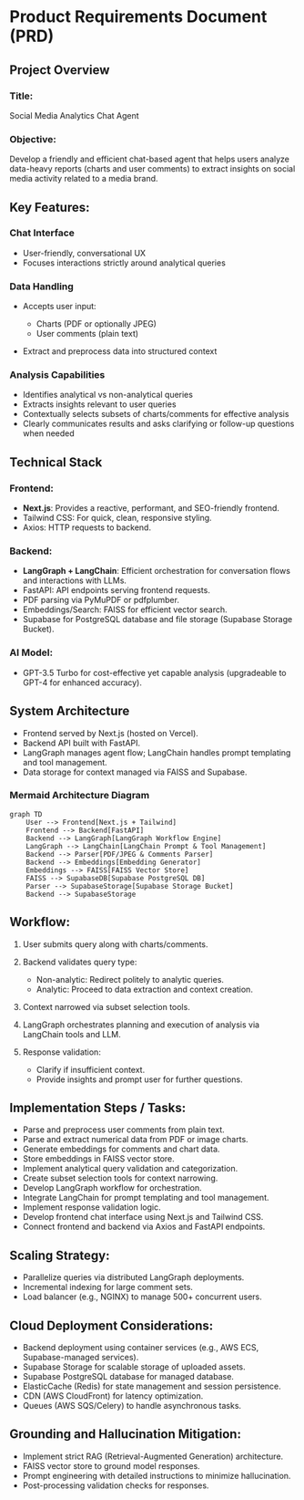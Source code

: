 # Product Requirements Document (PRD)

## Project Overview

### Title:

Social Media Analytics Chat Agent

### Objective:

Develop a friendly and efficient chat-based agent that helps users analyze data-heavy reports (charts and user comments) to extract insights on social media activity related to a media brand.

## Key Features:

### Chat Interface

* User-friendly, conversational UX
* Focuses interactions strictly around analytical queries

### Data Handling

* Accepts user input:

  * Charts (PDF or optionally JPEG)
  * User comments (plain text)
* Extract and preprocess data into structured context

### Analysis Capabilities

* Identifies analytical vs non-analytical queries
* Extracts insights relevant to user queries
* Contextually selects subsets of charts/comments for effective analysis
* Clearly communicates results and asks clarifying or follow-up questions when needed

## Technical Stack

### Frontend:

* **Next.js**: Provides a reactive, performant, and SEO-friendly frontend.
* Tailwind CSS: For quick, clean, responsive styling.
* Axios: HTTP requests to backend.

### Backend:

* **LangGraph + LangChain**: Efficient orchestration for conversation flows and interactions with LLMs.
* FastAPI: API endpoints serving frontend requests.
* PDF parsing via PyMuPDF or pdfplumber.
* Embeddings/Search: FAISS for efficient vector search.
* Supabase for PostgreSQL database and file storage (Supabase Storage Bucket).

### AI Model:

* GPT-3.5 Turbo for cost-effective yet capable analysis (upgradeable to GPT-4 for enhanced accuracy).

## System Architecture

* Frontend served by Next.js (hosted on Vercel).
* Backend API built with FastAPI.
* LangGraph manages agent flow; LangChain handles prompt templating and tool management.
* Data storage for context managed via FAISS and Supabase.

### Mermaid Architecture Diagram

```mermaid
graph TD
    User --> Frontend[Next.js + Tailwind]
    Frontend --> Backend[FastAPI]
    Backend --> LangGraph[LangGraph Workflow Engine]
    LangGraph --> LangChain[LangChain Prompt & Tool Management]
    Backend --> Parser[PDF/JPEG & Comments Parser]
    Backend --> Embeddings[Embedding Generator]
    Embeddings --> FAISS[FAISS Vector Store]
    FAISS --> SupabaseDB[Supabase PostgreSQL DB]
    Parser --> SupabaseStorage[Supabase Storage Bucket]
    Backend --> SupabaseStorage
```

## Workflow:

1. User submits query along with charts/comments.
2. Backend validates query type:

   * Non-analytic: Redirect politely to analytic queries.
   * Analytic: Proceed to data extraction and context creation.
3. Context narrowed via subset selection tools.
4. LangGraph orchestrates planning and execution of analysis via LangChain tools and LLM.
5. Response validation:

   * Clarify if insufficient context.
   * Provide insights and prompt user for further questions.

## Implementation Steps / Tasks:

* Parse and preprocess user comments from plain text.
* Parse and extract numerical data from PDF or image charts.
* Generate embeddings for comments and chart data.
* Store embeddings in FAISS vector store.
* Implement analytical query validation and categorization.
* Create subset selection tools for context narrowing.
* Develop LangGraph workflow for orchestration.
* Integrate LangChain for prompt templating and tool management.
* Implement response validation logic.
* Develop frontend chat interface using Next.js and Tailwind CSS.
* Connect frontend and backend via Axios and FastAPI endpoints.

## Scaling Strategy:

* Parallelize queries via distributed LangGraph deployments.
* Incremental indexing for large comment sets.
* Load balancer (e.g., NGINX) to manage 500+ concurrent users.

## Cloud Deployment Considerations:

* Backend deployment using container services (e.g., AWS ECS, Supabase-managed services).
* Supabase Storage for scalable storage of uploaded assets.
* Supabase PostgreSQL database for managed database.
* ElasticCache (Redis) for state management and session persistence.
* CDN (AWS CloudFront) for latency optimization.
* Queues (AWS SQS/Celery) to handle asynchronous tasks.

## Grounding and Hallucination Mitigation:

* Implement strict RAG (Retrieval-Augmented Generation) architecture.
* FAISS vector store to ground model responses.
* Prompt engineering with detailed instructions to minimize hallucination.
* Post-processing validation checks for responses.
